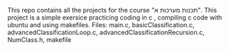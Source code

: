This repo contains all the projects for the course "תכנות מערכות א".
This project is a simple exersice practicing coding in c , compiling c code with ubuntu and using makefiles. 
Files: main.c, basicClassification.c, advancedClassificationLoop.c, advancedClassificationRecursion.c, NumClass.h, makefile

